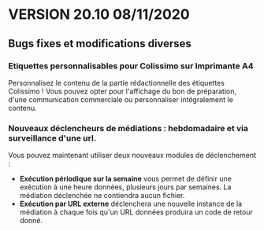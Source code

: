 <div class='releaseNotesVersion'>
<div class='titreEtDate'><h1>VERSION 20.10 <span class='date-release'>08/11/2020</span></h1></div>
<div class='releasesImportantes'>
</div>
<h2>Bugs fixes et modifications diverses</h2>
<div class='bugsEtMod'>
<div class='correctionsOuMod'>
<div class='titre'><h3>Etiquettes personnalisables pour Colissimo sur Imprimante A4</h3></div>
<div class='description'><div>Personnalisez le contenu de la partie rédactionnelle des étiquettes Colissimo ! Vous pouvez opter pour l'affichage du bon de préparation, d'une communication commerciale ou personnaliser intégralement le contenu.</div></div>
</div>
<div class='correctionsOuMod'>
<div class='titre'><h3>Nouveaux déclencheurs de médiations : hebdomadaire et via surveillance d'une url.</h3></div>
<div class='description'><div>Vous pouvez maintenant utiliser deux nouveaux modules de déclenchement :</div><div><ul><li><b>Exécution périodique sur la semaine</b> vous permet de définir une exécution à une heure données, plusieurs jours par semaines. La médiation déclenchée ne contiendra aucun fichier.</li><li><b>Exécution par URL externe</b>&nbsp;déclenchera une nouvelle instance de la médiation à chaque fois qu'un URL données produira un code de retour donné.&nbsp;</li></ul></div></div>
</div>
</div>
</div>

